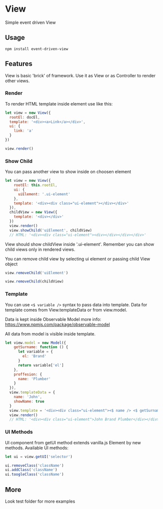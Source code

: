# View
Simple event driven View

## Usage

```npm install event-driven-view```

## Features

View is basic 'brick' of framework. Use it as View or as Controller to render other views.

### Render

To render HTML template inside element use like this:
```js
let view = new View({
  rootEl: docEl,
  template: '<div><a>Link</a></div>',
  ui: {
    link: 'a'
  }
})

view.render()
```

### Show Child

You can pass another view to show inside on choosen element

```js
let view = new View({
    rootEl: this.rootEl,
    ui: {
      uiElement: '.ui-element'
    },
    template: '<div><div class="ui-element"></div></div>'
  }),
  childView = new View({
    template: '<div></div>'
  })
  view.render()
  view.showChild('uiElement', childView)
  // HTML: '<div><div class="ui-element"><div></div></div></div>'
```
View should show childView inside '.ui-element'. Remember you can show child views only in rendered views.


You can remove child view by selecting ui element or passing child View object
```js
view.removeChild('uiElement')
```

```js
view.removeChild(childView)
```


### Template 

You can use ```<$ variable />``` syntax to pass data into template.
Data for template comes from View.templateData or from view.model.

Data is kept inside Observable Model more info: https://www.npmjs.com/package/observable-model

All data from model is visible inside template.

```js
let view.model = new Model({
    getSurname: function () {
      let variable = {
        el: 'Brand'
      }
      return variable['el']
    },
    proffesion: {
      name: 'Plumber'
    }
  }),
  view.templateData = {
    name: 'John',
    showName: true
  }
  view.template = '<div><div class="ui-element"><$ name /> <$ getSurname() /> <$ proffesion.name /></div></div>'
  view.render()
  // HTML: '<div><div class="ui-element">John Brand Plumber</div></div>'
```

### UI Methods

UI component from getUI method extends vanilla.js Element by new methods.
Available UI methods:
```js
let ui = view.getUI('selector')

ui.removeClass('className')
ui.addClass('className')
ui.toogleClass('className')
```

## More

Look test folder for more examples
